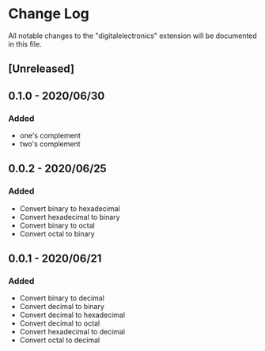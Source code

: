 # Change Log

All notable changes to the "digitalelectronics" extension will be documented in this file.

## [Unreleased]

## 0.1.0 - 2020/06/30

### Added

- one's complement
- two's complement

## 0.0.2 - 2020/06/25

### Added

- Convert binary to hexadecimal
- Convert hexadecimal to binary
- Convert binary to octal
- Convert octal to binary

## 0.0.1 - 2020/06/21

### Added

- Convert binary to decimal
- Convert decimal to binary
- Convert decimal to hexadecimal
- Convert decimal to octal
- Convert hexadecimal to decimal
- Convert octal to decimal
